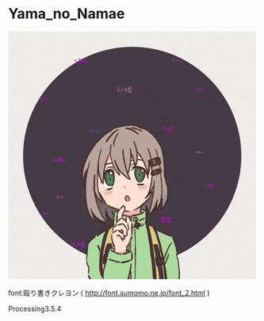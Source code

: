 # Yama_no_Namae
![](https://github.com/yuyurigi/Yama_no_Namae/blob/master/200526_03.gif)

font:殴り書きクレヨン ( http://font.sumomo.ne.jp/font_2.html )

Processing3.5.4

